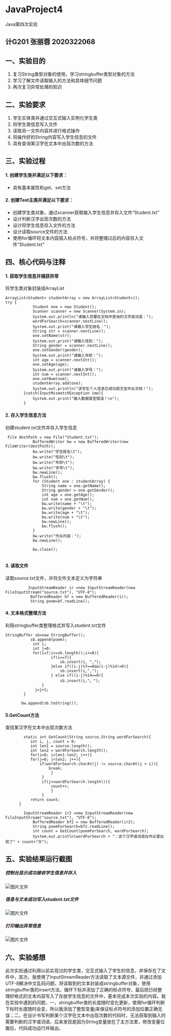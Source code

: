# JavaProject4
Java第四次实验
## 计G201 张丽蓉 2020322068

## 一、实验目的
1. 复习String类型对象的使用，学习stringbuffer类型对象的方法
2. 学习了解文件读取输入的方法和具体细节问题
3. 再次复习异常处理的知识
## 二、实验要求
1. 学生实体类并通过交互式输入实例化学生类
2. 将学生类信息写入文件
3. 读取另一文件内容并进行格式操作
4. 将操作好的String内容写入学生信息的文件
5. 具有查询某汉字在文本中出现次数的方法
## 三、实验过程
#### 1. 创建学生类并满足以下要求：
- 具有基本属性和get、set方法
#### 2. 创建Test主类并满足以下要求：
- 创建学生类对象，通过scanner获取输入学生信息并存入文件“Student.txt”
- 设计判断汉字出现次数的方法
- 设计将学生信息存入文件的方法
- 设计读取source文件的方法
- 使用for循环将文本内容插入标点符号，并将整理过后的内容存入文件“Student.txt”
## 四、核心代码与注释

#### 1. 获取学生信息并捕获异常
将学生类对象封装成ArrayList
```
ArrayList<Student> studentArray = new ArrayList<Student>();
try {
			Student one = new Student();
			Scanner scanner = new Scanner(System.in);
			System.out.println("请输入您要在文档中查询的汉字或词语：");
			wordForSearch=scanner.nextLine();
			System.out.print("请输入学生姓名：");
			String str = scanner.nextLine();
			one.setName(str);
			System.out.print("请输入性别：");
			String gender = scanner.nextLine();
			one.setGender(gender);
			System.out.print("请输入年龄：");
			int age = scanner.nextInt();
			one.setAge(age);
			System.out.print("请输入学号：");
			int num = scanner.nextInt();
			one.setNum(num);
			studentArray.add(one);
			System.out.println("该学生个人信息已成功提交至作业文档！");
		}catch(InputMismatchException ime){
			System.out.print("输入数据类型错误！\n");
		}
```

#### 2. 存入学生信息方法
创建student.txt文件并存入学生信息
```
 File destPath = new File("Student.txt");
	        BufferedWriter bw = new BufferedWriter(new FileWriter(destPath));  
	        bw.write("学生姓名\t");
	        bw.write("性别\t");
	        bw.write("年龄\t");
	        bw.write("学号\t");
	        bw.newLine();
	        bw.flush();
	        for (Student one : studentArray) {
	            String name = one.getName();
	            String gender = one.getGender();
	            int age = one.getAge();
	            int num = one.getNum();
	            bw.write(name + "\t");
	            bw.write(gender + "\t");
	            bw.write(age + "\t");
	            bw.write(num + "\t");
	            bw.newLine();
	            bw.flush();
	        }
	        bw.write("作业内容：");
	        bw.newLine();
	       
	        bw.close();
	        
```
#### 3. 读取文件
读取source.txt文件，并将文件文本定义为字符串
```
          InputStreamReader ir =new InputStreamReader(new FileInputStream("source.txt"), "UTF-8");
	       BufferedReader bf = new BufferedReader(ir);
	       String poem=bf.readLine();
```
#### 4. 文本格式整理方法
利用stringbuffer类整理格式并写入student.txt文件
```
StringBuffer sb=new StringBuffer();
	       sb.append(poem);  
	       	int i;
			int j=0; 
			for(i=7;i<=sb.length();i+=8){
					if(i==7){
						sb.insert(i, ",");
					}else if((i-j)%7==0&&(i-j)%14!=0){
						sb.insert(i,",");
					} else if((i-j)%14==0){
						sb.insert(i,"。");
	    		}
	    	 j=j+1;
	    } 
      
       bw.append(sb.toString());
```
#### 5.GetCount方法
 查找某汉字在文本中出现次数方法
```
        static int GetCount(String source,String wordForSearch){
	   	   int i, j, count = 0;
	   	   int len1 = source.length(); 
	   	   int len2 = wordForSearch.length(); 
	   	   for(i=0; i<len1-len2; i++){
	   	   for(j=0; j<len2; j++){ 
	   		   if(wordForSearch.charAt(j) != source.charAt(j + i)){
	   			   break;
	   		   		}
	   	   		}
	   	   		if(j>=wordForSearch.length()){
	   	   			count++;
	   	   			}
	   	   		}
	   	   return count;
	  }
    
        InputStreamReader ir2 =new InputStreamReader(new FileInputStream("source.txt"), "UTF-8");
		    BufferedReader bf2 = new BufferedReader(ir2);
		    String poemForSearch=bf2.readLine();
		    int count = GetCount(poemForSearch, wordForSearch);
		    System.out.println(wordForSearch + "：这个汉字或词语在作业里出现了" + count+"次");          
```

## 五、实验结果运行截图

##### 控制台显示成功接收学生信息并存入

![图片文件](http://note.youdao.com/yws/public/resource/18fc0d14ac63f42e810afc6657b99d74/xmlnote/WEBRESOURCE5c2960b7de86d64d62259c0727d1b615/34)

##### 信息与文本成功写入student.txt文件

![图片文件](http://note.youdao.com/yws/public/resource/859da5035b4f5208532d47e221dd4dd6/xmlnote/WEBRESOURCE8b8e3c2a54bbbb4ba6e696b9d5d55a70/44)
##### 打印输出异常信息

![图片文件](http://note.youdao.com/yws/public/resource/18fc0d14ac63f42e810afc6657b99d74/xmlnote/WEBRESOURCEbc708e1fb490b7ae4718aed18ece756c/41)
## 六、实验感想
此次实验通过利用以前实现过的学生类，交互式输入了学生的信息，并保存在了文件中，其次，我使用了InputStreamReader方法读取了文本源文件，并通过添加UTF-8解决中文乱码问题，将读取到的文本封装成stringbuffer对象，使用stringbuffer类的insert方法，循环下标并添加了正确的标点符号，最后把已经整理好格式的文本内容写入了存放学生信息的文件中，基本完成本次实验的内容。我在实验中遇到的问题，一，stringbuffer类的长度随时变化更新，使用for循环判断下标时长度随时会变，所以我添加了整型变量j来保证标点符号的添加位置正确无误；二，在设计书写判断某个汉字在文本中出现次数的代码时，无法获取到输入的需要判断的汉字或词语，后来发现是因为String变量放在了主方法里，修改变量位置后，代码成功运行并输出。
